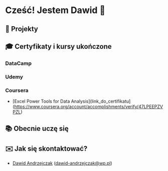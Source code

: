 # Cześć! Jestem Dawid 👋
## 🔧 Projekty
## 🎓 Certyfikaty i kursy ukończone
### DataCamp

### Udemy

### Coursera
- [Excel Power Tools for Data Analysis](link_do_certifikatu](https://www.coursera.org/account/accomplishments/verify/47LPEEPZVPZL)

## 📚 Obecnie uczę się

## ✉️ Jak się skontaktować?
- [Dawid Andrzejczak](https://www.linkedin.com/in/dawid-andrzejczak-184353216/)
(dawid-andrzejczak@wp.pl)
